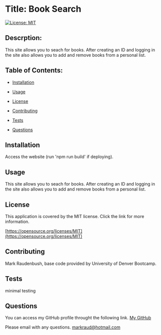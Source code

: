 # Title: Book Search

[![License: MIT](https://img.shields.io/badge/License-MIT-yellow.svg)](https://opensource.org/licenses/MIT)

## Descrption:

This site allows you to seach for books. After creating an ID and logging in the site also allows you to add and remove books from a personal list.

## Table of Contents:

- [Installation](#installation)

- [Usage](#usage)

- [License](#license)

- [Contributing](#contributing)

- [Tests](#tests)

- [Questions](#questions)

## Installation

Access the website (run 'npm run build' if deploying).

## Usage

This site allows you to seach for books. After creating an ID and logging in the site also allows you to add and remove books from a personal list.

## License

This application is covered by the MIT license. Click the link for more information.

[https://opensource.org/licenses/MIT](https://opensource.org/licenses/MIT)

## Contributing

Mark Raudenbush, base code provided by University of Denver Bootcamp.

## Tests

minimal testing

## Questions

You can access my GitHub profile throught the following link.
[My GitHub](https://github.com/markraud)

Please email with any questions.
[markraud@hotmail.com](mailto:markraud@hotmail.com)
